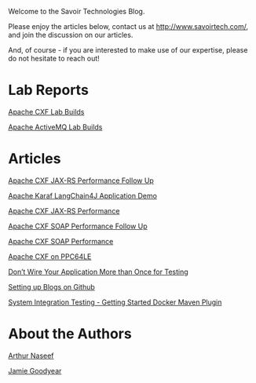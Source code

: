 Welcome to the Savoir Technologies Blog.

Please enjoy the articles below, contact us at
<http://www.savoirtech.com/>, and join the discussion on our articles.

And, of course - if you are interested to make use of our expertise,
please do not hesitate to reach out\!

# Lab Reports

[Apache CXF Lab Builds](https://github.com/savoirtech/apache-cxf-report)

[Apache ActiveMQ Lab Builds](https://github.com/savoirtech/apache-activemq-report)

# Articles

[Apache CXF JAX-RS Performance Follow Up](https://github.com/savoirtech/apache-cxf-jax-rs-performance-followup)

[Apache Karaf LangChain4J Application Demo](https://github.com/savoirtech/apache-karaf-langchain4j-demo)

[Apache CXF JAX-RS Performance](https://github.com/savoirtech/apache-cxf-jax-rs-performance)

[Apache CXF SOAP Performance Follow Up](https://github.com/savoirtech/apache-cxf-soap-performance-followup)

[Apache CXF SOAP Performance](https://github.com/savoirtech/apache-cxf-soap-performance)

[Apache CXF on PPC64LE](https://github.com/savoirtech/apache-cxf-ppc64le)

[Don’t Wire Your Application More than Once for
Testing](https://github.com/savoirtech/black-box-system-test)

[Setting up Blogs on Github](https://github.com/savoirtech/github-blog)

[System Integration Testing - Getting Started Docker Maven Plugin](https://github.com/savoirtech/black-box-system-test-dmp)

# About the Authors

[Arthur Naseef](authors/ArthurNaseef.md)

[Jamie Goodyear](authors/JamieGoodyear.md)
